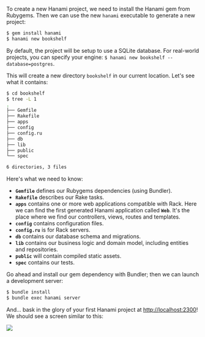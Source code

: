 To create a new Hanami project, we need to install the Hanami gem from Rubygems. Then we can use the new `hanami` executable to generate a new project:
    
 ```sh   
$ gem install hanami
$ hanami new bookshelf
```

By default, the project will be setup to use a SQLite database. For real-world projects, you can specify your engine: `$ hanami new bookshelf --database=postgres`.

This will create a new directory `bookshelf` in our current location. Let's see what it contains:
    
```sh    
$ cd bookshelf
$ tree -L 1
.
├── Gemfile
├── Rakefile
├── apps
├── config
├── config.ru
├── db
├── lib
├── public
└── spec

6 directories, 3 files
```

Here's what we need to know:

* **`Gemfile`** defines our Rubygems dependencies (using Bundler).
* **`Rakefile`** describes our Rake tasks.
* **`apps`** contains one or more web applications compatible with Rack. Here we can find the first generated Hanami application called **`Web`**. It's the place where we find our controllers, views, routes and templates.
* **`config`** contains configuration files.
* **`config.ru`** is for Rack servers.
* **`db`** contains our database schema and migrations.
* **`lib`** contains our business logic and domain model, including entities and repositories.
* **`public`** will contain compiled static assets.
* **`spec`** contains our tests.

Go ahead and install our gem dependency with Bundler; then we can launch a development server:

```sh
$ bundle install
$ bundle exec hanami server
```

And... bask in the glory of your first Hanami project at [http://localhost:2300]({{localhost:2300}})! We should see a screen similar to this:

![](https://storage.googleapis.com/codevolve-assets/internal/courses/Hanami/welcome-page.png)
